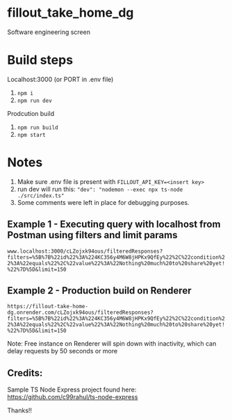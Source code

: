 # fillout_take_home_dg
Software engineering screen

# Build steps
Localhost:3000  (or PORT in .env file)
1) `npm i`
2) `npm run dev`

Prodcution build
1) `npm run build`
2) `npm start`


# Notes
1) Make sure .env file is present with `FILLOUT_API_KEY=<insert key>`
2) run dev will run this: `"dev": "nodemon --exec npx ts-node ./src/index.ts"`
3) Some comments were left in place for debugging purposes. 

## Example 1 - Executing query with localhost from Postman using filters and limit params
`www.localhost:3000/cLZojxk94ous/filteredResponses?filters=%5B%7B%22id%22%3A%224KC356y4M6W8jHPKx9QfEy%22%2C%22condition%22%3A%22equals%22%2C%22value%22%3A%22Nothing%20much%20to%20share%20yet!%22%7D%5D&limit=150`

## Example 2 - Production build on Renderer
`https://fillout-take-home-dg.onrender.com/cLZojxk94ous/filteredResponses?filters=%5B%7B%22id%22%3A%224KC356y4M6W8jHPKx9QfEy%22%2C%22condition%22%3A%22equals%22%2C%22value%22%3A%22Nothing%20much%20to%20share%20yet!%22%7D%5D&limit=150`

Note: Free instance on Renderer will spin down with inactivity, which can delay requests by 50 seconds or more

## Credits: 
Sample TS Node Express project found here: https://github.com/c99rahul/ts-node-express


Thanks!!
